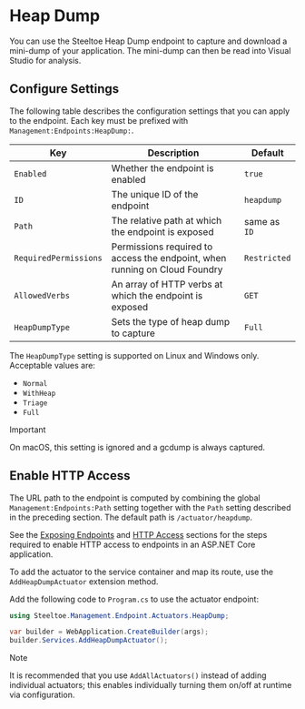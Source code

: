 # Heap Dump

You can use the Steeltoe Heap Dump endpoint to capture and download a mini-dump of your application. The mini-dump can then be read into Visual Studio for analysis.

## Configure Settings

The following table describes the configuration settings that you can apply to the endpoint.
Each key must be prefixed with `Management:Endpoints:HeapDump:`.

| Key       | Description | Default |
| --------- | ----------- | ------- |
| `Enabled` | Whether the endpoint is enabled | `true` |
| `ID`      | The unique ID of the endpoint | `heapdump` |
| `Path`    | The relative path at which the endpoint is exposed | same as `ID` |
| `RequiredPermissions` | Permissions required to access the endpoint, when running on Cloud Foundry | `Restricted` |
| `AllowedVerbs` | An array of HTTP verbs at which the endpoint is exposed | `GET` |
| `HeapDumpType` | Sets the type of heap dump to capture | `Full` |

The `HeapDumpType` setting is supported on Linux and Windows only.
Acceptable values are:

* `Normal`
* `WithHeap`
* `Triage`
* `Full`

> [!IMPORTANT]
> On macOS, this setting is ignored and a gcdump is always captured.

## Enable HTTP Access

The URL path to the endpoint is computed by combining the global `Management:Endpoints:Path` setting together with the `Path` setting described in the preceding section.
The default path is `/actuator/heapdump`.

See the [Exposing Endpoints](./using-endpoints.md#exposing-endpoints) and [HTTP Access](./using-endpoints.md#http-access) sections for the steps required to enable HTTP access to endpoints in an ASP.NET Core application.

To add the actuator to the service container and map its route, use the `AddHeapDumpActuator` extension method.

Add the following code to `Program.cs` to use the actuator endpoint:

```csharp
using Steeltoe.Management.Endpoint.Actuators.HeapDump;

var builder = WebApplication.CreateBuilder(args);
builder.Services.AddHeapDumpActuator();
```

> [!NOTE]
> It is recommended that you use `AddAllActuators()` instead of adding individual actuators;
> this enables individually turning them on/off at runtime via configuration.
